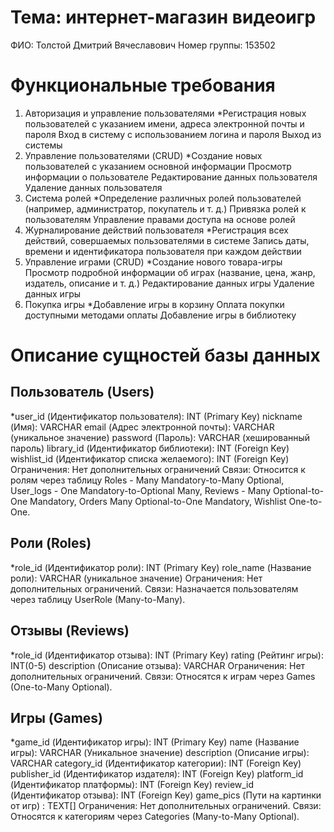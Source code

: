 # Тема: интернет-магазин видеоигр
ФИО: Толстой Дмитрий  Вячеславович
Номер группы: 153502
# Функциональные требования
1. Авторизация и управление пользователями
   *Регистрация новых пользователей с указанием имени, адреса электронной почты и пароля
   Вход в систему с использованием логина и пароля
   Выход из системы
2. Управление пользователями (CRUD)
  *Создание новых пользователей с указанием основной информации
   Просмотр информации о пользователе
   Редактирование данных пользователя
   Удаление данных пользователя
3. Система ролей
  *Определение различных ролей пользователей (например, администратор, покупатель и т. д.)
   Привязка ролей к пользователям
   Управление правами доступа на основе ролей
4. Журналирование действий пользователя
  *Регистрация всех действий, совершаемых пользователями в системе
   Запись даты, времени и идентификатора пользователя при каждом действии
5. Управление играми (CRUD)
  *Создание нового товара-игры
   Просмотр подробной информации об играх (название, цена, жанр, издатель, описание и т. д.)
   Редактирование данных игры
   Удаление данных игры
6. Покупка игры
  *Добавление игры в корзину
   Оплата покупки доступными методами оплаты
   Добавление игры в библиотеку
# Описание сущностей базы данных
## Пользователь (Users)
  *user_id (Идентификатор пользователя): INT (Primary Key)
   nickname (Имя): VARCHAR
   email (Адрес электронной почты): VARCHAR (уникальное значение)
   password (Пароль): VARCHAR (хешированный пароль)
   library_id (Идентификатор библиотеки): INT (Foreign Key)
   wishlist_id (Идентификатор списка желаемого): INT (Foreign Key)
Ограничения: Нет дополнительных ограничений
Связи: Относится к ролям через таблицу Roles - Many Mandatory-to-Many Optional, User_logs - One Mandatory-to-Optional Many, Reviews - Many Optional-to-One Mandatory, Orders Many Optional-to-One Mandatory, Wishlist One-to-One.
## Роли (Roles)
  *role_id (Идентификатор роли): INT (Primary Key)
   role_name (Название роли): VARCHAR (уникальное значение)
Ограничения: Нет дополнительных ограничений.
Связи: Назначается пользователям через таблицу UserRole (Many-to-Many).
## Отзывы (Reviews)
  *role_id (Идентификатор отзыва): INT (Primary Key)
   rating (Рейтинг игры): INT(0-5)
   description (Описание отзыва): VARCHAR
Ограничения: Нет дополнительных ограничений.
Связи: Относятся к играм через Games (One-to-Many Optional).
## Игры (Games)
  *game_id (Идентификатор игры): INT (Primary Key)
   name (Название игры): VARCHAR (Уникальное значение)
   description (Описание игры): VARCHAR
   category_id (Идентификатор категории): INT (Foreign Key)
   publisher_id (Идентификатор издателя): INT (Foreign Key)
   platform_id (Идентификатор платформы): INT (Foreign Key)
   review_id (Идентификатор отзыва): INT (Foreign Key)
   game_pics (Пути на картинки от игр) : TEXT[]
Ограничения: Нет дополнительных ограничений.
Связи: Относятся к категориям через Categories (Many-to-Many Optional).
   
   
